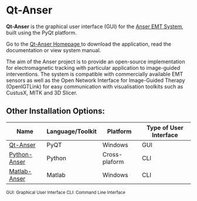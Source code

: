 # Qt-Anser

**Qt-Anser** is the graphical user interface (GUI) for the [Anser EMT System](https://anser.io/#/), built using the PyQt platform. 

Go to the [Qt-Anser Homepage ](https://stephenhinds.github.io/qt-anser/) to download the application, 
read the documentation or view system manual.  

The aim of the Anser project is to provide an open-source implementation for electromagnetic tracking with particular application to image-guided interventions. The system is compatible with commercially available EMT sensors as well as the Open Network Interface for Image-Guided Therapy (OpenIGTLink) for easy communication with visualisation toolkits such as CustusX, MITK and 3D Slicer.



## Other Installation Options:

| Name | Language/Toolkit | Platform | Type of User Interface|                                                                     
|-------|------------------|----------|-----------------------|
|[Qt-Anser](https://github.com/StephenHinds/qt-anser)|PyQT|Windows|GUI|
|[Python-Anser](https://github.com/AlexJaeger/python-anser)|Python|Cross-plaform|CLI|
|[Matlab-Anser](https://github.com/AlexJaeger/AnserEMT)|Matlab|Windows|CLI|
<small> 
	GUI: Graphical User Interface  CLI: Command Line Interface
</small>

